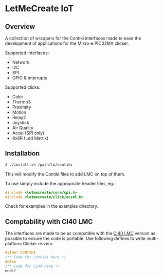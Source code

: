 # LetMeCreate IoT

## Overview

A collection of wrappers for the Contiki interfaces made to ease the development of applications for the Mikro-e PIC32MX clicker.

Supported interfaces:
  - Network
  - I2C
  - SPI
  - GPIO & interrupts

Supported clicks:
  - Color
  - Thermo3
  - Proximity
  - Motion
  - Relay2
  - Joystick
  - Air Quality
  - Accel (SPI only)
  - 8x8R (Led Matrix)

## Installation

```sh
$ ./install.sh /path/to/contiki
```

This will modify the Contiki files to add LMC on top of them.

To use simply include the appropriate header files, eg.:

```C
#include <letmecreate/core/spi.h>
#include <letmecreate/click/accel.h>
```

Check for examples in the examples directory.

## Comptability with CI40 LMC

The interfaces are made to be as compatible with the [CI40 LMC](https://github.com/francois-berder/LetMeCreate) version as possible to ensure the code is portable. Use following defines to write multi-platform Clicker drivers:

```C
#ifdef CONTIKI
/** Code for Contiki here */
#else
/** Code for CI40 here */
endif
```
